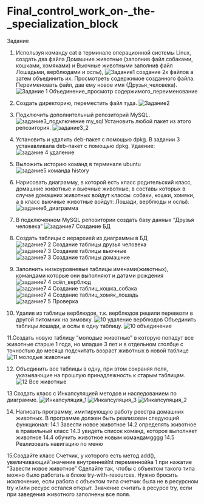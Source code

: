 # Final_control_work_on-_the-_specialization_block
Задание
1. Используя команду cat в терминале операционной системы Linux, создать
два файла Домашние животные (заполнив файл собаками, кошками,
хомяками) и Вьючные животными заполнив файл Лошадьми, верблюдами и
ослы), 
![Задание1 создание 2х файлов](https://github.com/user-attachments/assets/6f72c7ee-a860-4492-8220-66cc6eda18b9)
а затем объединить их. Просмотреть содержимое созданного файла.
Переименовать файл, дав ему новое имя (Друзья_человека).
![Задание 1 Объединение_просмотр содержимого_переименование](https://github.com/user-attachments/assets/d23673d2-b445-4ea0-b270-57b6e69cb5c9)

2. Создать директорию, переместить файл туда.
![Задание2](https://github.com/user-attachments/assets/d0b7e9c7-8bff-49fc-9948-fcfd47cf2837)

3. Подключить дополнительный репозиторий MySQL. 
![задание3_подключение my_sql](https://github.com/user-attachments/assets/aba8f5da-a941-4a4e-b421-838cdac0c9a8)
Установить любой пакет из этого репозитория.
![задание3_2](https://github.com/user-attachments/assets/e029bbbf-cb4d-416d-b12a-326ecc1848d8)

4. Установить и удалить deb-пакет с помощью dpkg.
В задании 3 устанавливала deb-пакет с помощью dpkg. Удаение:
![задание 4 удаление](https://github.com/user-attachments/assets/9739c7ed-0ba1-45d1-b343-106ba3eba2a3)
   
5. Выложить историю команд в терминале ubuntu
![задание5 команда history](https://github.com/user-attachments/assets/b10d582f-b12f-41dd-9b66-f8030ec99958)

6. Нарисовать диаграмму, в которой есть класс родительский класс, домашние
животные и вьючные животные, в составы которых в случае домашних
животных войдут классы: собаки, кошки, хомяки, а в класс вьючные животные
войдут: Лошади, верблюды и ослы).
![задание6_диаграмма](https://github.com/user-attachments/assets/e116b019-ae3e-4e48-b8c6-b448b73ce61c)

7. В подключенном MySQL репозитории создать базу данных “Друзья
человека”
![задание7  Создание БД](https://github.com/user-attachments/assets/0b47d675-afd1-4882-a9cb-9c71f5c408f5)

8. Создать таблицы с иерархией из диаграммы в БД
![задание7 2 Создание таблицы друзья человека](https://github.com/user-attachments/assets/a5062dfb-1468-43b1-8b03-68160b9e4daf)
![задание7 3 Создание таблицы вьючные](https://github.com/user-attachments/assets/da08c880-0e87-4215-9453-c132092096f3)
![задание7 3 Создание таблицы домашние](https://github.com/user-attachments/assets/21b6a64c-023e-43dd-bc5b-2ded339dc032)

9. Заполнить низкоуровневые таблицы именами(животных), командами
которые они выполняют и датами рождения
![задание7 4 осёл_верблюд](https://github.com/user-attachments/assets/38cc21fd-739f-4535-9824-3ec7a21c59f1)
![задание7 4 Создание таблиц_кошка_собака](https://github.com/user-attachments/assets/32d1bb32-a3fc-4685-8914-ee7f06eb9603)
![задание7 4 Создание таблиц_хомяк_лошадь](https://github.com/user-attachments/assets/c440d4d1-5bb9-4412-bd21-34d12d0b0536)
![задание7 5  Проверка](https://github.com/user-attachments/assets/36057961-bd79-403b-98ea-19359f214e2f)

10. Удалив из таблицы верблюдов, т.к. верблюдов решили перевезти в другой
питомник на зимовку. 
![10  удаление верблюдов](https://github.com/user-attachments/assets/9525b2d2-a75b-4ead-8b20-2e13f4c6683a)
Объединить таблицы лошади, и ослы в одну таблицу.
![10 объединение](https://github.com/user-attachments/assets/fc7e98a5-94e7-4738-9d61-698c9574ec2e)

11.Создать новую таблицу “молодые животные” в которую попадут все
животные старше 1 года, но младше 3 лет и в отдельном столбце с точностью
до месяца подсчитать возраст животных в новой таблице
![11 молодые животные](https://github.com/user-attachments/assets/a91b4365-1bde-48f7-8547-06b012092b6f)

12. Объединить все таблицы в одну, при этом сохраняя поля, указывающие на
прошлую принадлежность к старым таблицам.
![12 Все животные](https://github.com/user-attachments/assets/d4d97503-b4e3-4ca7-81a1-9760120e0f60)

13.Создать класс с Инкапсуляцией методов и наследованием по диаграмме.
![Инкапсуляция_1](https://github.com/user-attachments/assets/a61ea89b-f5e8-48b0-8482-227ca410371c)
![Инкапсуляция_3](https://github.com/user-attachments/assets/4c73e020-7bde-424b-90f2-43f8050e87d7)
![Инкапсуляция_2](https://github.com/user-attachments/assets/93fe6c26-6a42-40de-9f29-3e93117f4f8b)

14. Написать программу, имитирующую работу реестра домашних животных.
В программе должен быть реализован следующий функционал:
14.1 Завести новое животное
14.2 определять животное в правильный класс
14.3 увидеть список команд, которое выполняет животное
14.4 обучить животное новым командамgggg
14.5 Реализовать навигацию по меню





15.Создайте класс Счетчик, у которого есть метод add(), увеличивающий̆
значение внутренней̆int переменной̆на 1 при нажатие “Завести новое
животное” Сделайте так, чтобы с объектом такого типа можно было работать в
блоке try-with-resources. Нужно бросить исключение, если работа с объектом
типа счетчик была не в ресурсном try и/или ресурс остался открыт. Значение
считать в ресурсе try, если при заведения животного заполнены все поля.





